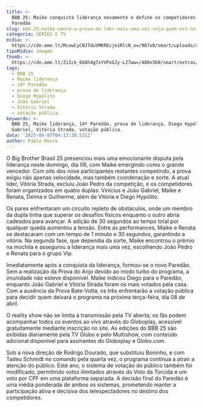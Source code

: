 ```yaml
---
title: >-
  BBB 25: Maike conquista liderança novamente e define os competidores do 14º
  Paredão
slug: bbb-25-maike-vence-a-prova-do-lder-mais-uma-vez-veja-quem-est-no-14-paredo
categoria: SÉRIES E TV
midia: >-
  https://cdn.ome.lt/McowCyCNJTduVMKREcje1RlcN_o=/987x0/smart/uploads/conteudo/fotos/bbb25-maike-14-lider.jpg
tipoMidia: imagem
thumb: >-
  https://cdn.ome.lt/ZiIck_0kDh4g7xYVPxGJy-LZ7ww=/480x360/smart/extras/conteudos/bbb25-maike-14-lider-peq.jpg
tags:
  - BBB 25
  - Maike liderança
  - 14º Paredão
  - prova de liderança
  - Diego Hypólito
  - João Gabriel
  - Vitória Strada
  - votação pública.
keywords: >-
  BBB 25, Maike liderança, 14º Paredão, prova de liderança, Diego Hypólito, João
  Gabriel, Vitória Strada, votação pública.
data: '2025-04-07T04:12:28.531Z'
author: Pablo Moura
---
```


O Big Brother Brasil 25 presenciou mais uma emocionante disputa pela liderança neste domingo, dia 06, com Maike emergindo como o grande vencedor. Com oito dos nove participantes restantes competindo, a prova exigiu não apenas velocidade, mas também coordenação e sorte. A atual líder, Vitória Strada, excluiu João Pedro da competição, e os competidores foram organizados em quatro duplas: Vinícius e João Gabriel, Maike e Renata, Delma e Guilherme, além de Vitória e Diego Hypólito.

Os pares enfrentaram um circuito repleto de obstáculos, onde um membro da dupla tinha que superar os desafios físicos enquanto o outro abria cadeados para avançar. A adição de 30 segundos ao tempo total por qualquer queda aumentou a tensão. Entre as performances, Maike e Renata se destacaram com um tempo de 1 minuto e 30 segundos, garantindo a vitória. Na segunda fase, que dependia da sorte, Maike encontrou o prêmio na mochila e assegurou a liderança mais uma vez, escolhendo João Pedro e Renata para o grupo Vip.

Imediatamente após a conquista da liderança, formou-se o novo Paredão. Sem a realização da Prova do Anjo devido ao modo turbo do programa, a imunidade não esteve disponível. Maike indicou Diego para o Paredão, enquanto João Gabriel e Vitória Strada foram os mais votados pela casa. Com a ausência da Prova Bate-Volta, os três enfrentarão a votação pública para decidir quem deixará o programa na próxima terça-feira, dia 08 de abril.

O reality show não se limita à transmissão pela TV aberta; os fãs podem acompanhar todos os eventos ao vivo através do Globoplay, acessível gratuitamente mediante inscrição no site. As edições do BBB 25 são exibidas diariamente pela TV Globo e pelo Multishow, com conteúdo adicional disponível para assinantes do Globoplay e Globo.com.

Sob a nova direção de Rodrigo Dourado, que substituiu Boninho, e com Tadeu Schmidt no comando pela quarta vez, o programa continua a atrair a atenção do público. Este ano, o sistema de votação do público também foi modificado, permitindo votos ilimitados através do Voto da Torcida e um voto por CPF em uma plataforma separada. A decisão final do Paredão é uma média ponderada de ambos os sistemas, prometendo manter a participação ativa e decisiva dos telespectadores no destino dos competidores.
